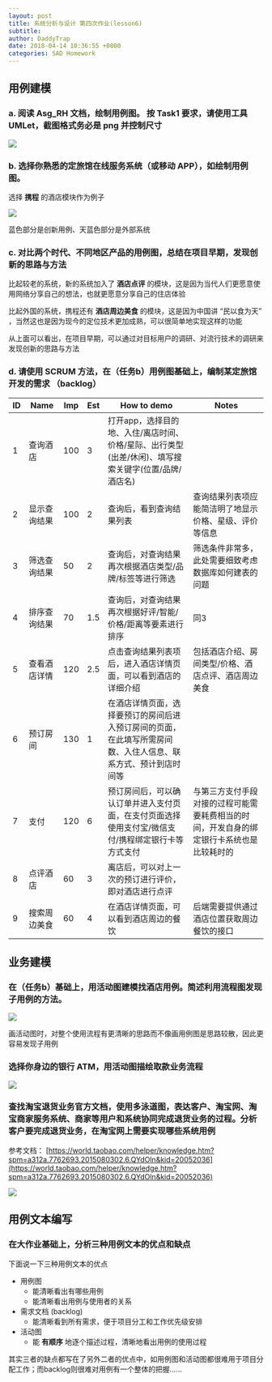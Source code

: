 ```yaml
---
layout: post
title: 系统分析与设计 第四次作业(lesson6)
subtitle:
author: DaddyTrap
date: 2018-04-14 10:36:55 +0800
categories: SAD Homework
---
```


## 用例建模

### a. 阅读 Asg_RH 文档，绘制用例图。 按 Task1 要求，请使用工具 UMLet，截图格式务必是 png 并控制尺寸

![](/assets/sad-4/reserve-hotel.png)

### b. 选择你熟悉的定旅馆在线服务系统（或移动 APP），如绘制用例图。

选择 **携程** 的酒店模块作为例子

![](/assets/sad-4/ctrip-hotel.png)

蓝色部分是创新用例、天蓝色部分是外部系统

### c. 对比两个时代、不同地区产品的用例图，总结在项目早期，发现创新的思路与方法

比起较老的系统，新的系统加入了 **酒店点评** 的模块，这是因为当代人们更愿意使用网络分享自己的想法，也就更愿意分享自己的住店体验

比起外国的系统，携程还有 **酒店周边美食** 的模块，这是因为中国讲 “民以食为天” ，当然这也是因为现今的定位技术更加成熟，可以很简单地实现这样的功能

从上面可以看出，在项目早期，可以通过对目标用户的调研、对流行技术的调研来发现创新的思路与方法

### d. 请使用 SCRUM 方法，在（任务b）用例图基础上，编制某定旅馆开发的需求 （backlog）

|ID|Name|Imp|Est|How to demo|Notes|
|--|----|---|---|-----------|-----|
| 1|查询酒店|100|3|打开app，选择目的地、入住/离店时间、价格/星际、出行类型(出差/休闲)、填写搜索关键字(位置/品牌/酒店名)||
| 2|显示查询结果|100|2|查询后，看到查询结果列表|查询结果列表项应能简洁明了地显示价格、星级、评价等信息|
| 3|筛选查询结果|50|2|查询后，对查询结果再次根据酒店类型/品牌/标签等进行筛选|筛选条件非常多，此处需要细致考虑数据库如何建表的问题|
| 4|排序查询结果|70|1.5|查询后，对查询结果再次根据好评/智能/价格/距离等要素进行排序|同3|
| 5|查看酒店详情|120|2.5|点击查询结果列表项后，进入酒店详情页面，可以看到酒店的详细介绍|包括酒店介绍、房间类型/价格、酒店点评、酒店周边美食|
| 6|预订房间|130|1|在酒店详情页面，选择要预订的房间后进入预订房间的页面，在此填写所需房间数、入住人信息、联系方式、预计到店时间等||
| 7|支付|120|6|预订房间后，可以确认订单并进入支付页面，在支付页面选择使用支付宝/微信支付/携程绑定银行卡等方式支付|与第三方支付手段对接的过程可能需要耗费相当的时间，开发自身的绑定银行卡系统也是比较耗时的|
| 8|点评酒店|60|3|离店后，可以对上一次的预订进行评价，即对酒店进行点评||
| 9|搜索周边美食|60|4|在酒店详情页面，可以看到酒店周边的餐饮|后端需要提供通过酒店位置获取周边餐饮的接口|

## 业务建模

### 在（任务b）基础上，用活动图建模找酒店用例。简述利用流程图发现子用例的方法。

![](/assets/sad-4/ctrip-hotel-activity.png)

画活动图时，对整个使用流程有更清晰的思路而不像画用例图是思路较散，因此更容易发现子用例

### 选择你身边的银行 ATM，用活动图描绘取款业务流程

![](/assets/sad-4/atm.png)

### 查找淘宝退货业务官方文档，使用多泳道图，表达客户、淘宝网、淘宝商家服务系统、商家等用户和系统协同完成退货业务的过程。分析客户要完成退货业务，在淘宝网上需要实现哪些系统用例

参考文档： [https://world.taobao.com/helper/knowledge.htm?spm=a312a.7762693.2015080302.6.QYdOln&kid=20052036](https://world.taobao.com/helper/knowledge.htm?spm=a312a.7762693.2015080302.6.QYdOln&kid=20052036)

![](/assets/sad-4/taobao.png)

## 用例文本编写

### 在大作业基础上，分析三种用例文本的优点和缺点

下面说一下三种用例文本的优点

+ 用例图
  + 能清晰看出有哪些用例
  + 能清晰看出用例与使用者的关系
+ 需求文档 (backlog)
  + 能清晰看到所有需求，便于项目分工和工作优先级安排
+ 活动图
  + 能 **有顺序** 地逐个描述过程，清晰地看出用例的使用过程

其实三者的缺点都写在了另外二者的优点中，如用例图和活动图都很难用于项目分配工作；而backlog则很难对用例有一个整体的把握……